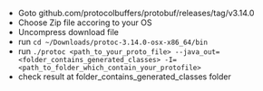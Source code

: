 - Goto github.com/protocolbuffers/protobuf/releases/tag/v3.14.0
- Choose Zip file accoring to your OS
- Uncompress download file
- run `` cd ~/Downloads/protoc-3.14.0-osx-x86_64/bin ``
- run `` ./protoc <path_to_your_proto_file> --java_out=<folder_contains_generated_classes> -I=<path_to_folder_which_contain_your_protofile> ``
- check result at folder_contains_generated_classes folder